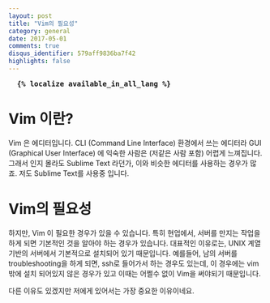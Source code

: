 ```yaml
---
layout: post
title: "Vim의 필요성"
category: general
date: 2017-05-01
comments: true
disqus_identifier: 579aff9836ba7f42
highlights: false
---
```


<pre> <b> {% localize available_in_all_lang %}</b> </pre>

<h1> Vim 이란? </h1>

Vim 은 에디터입니다. CLI (Command Line Interface) 환경에서 쓰는 에디터라 GUI (Graphical User Interface) 에 익숙한 사람은 (저같은 사람 포함) 어렵게 느껴집니다. 그래서 인지 몰라도 Sublime Text 라던가, 이와 비슷한 에디터를 사용하는 경우가 많죠. 저도 Sublime Text를 사용중 입니다.

<h1> Vim의 필요성 </h1>

하지만, Vim 이 필요한 경우가 있을 수 있습니다. 특히 현업에서, 서버를 만지는 작업을 하게 되면 기본적인 것을 알아야 하는 경우가 있습니다. 대표적인 이유로는, UNIX 계열 기반의 서버에서 기본적으로 설치되어 있기 때문입니다. 예를들어, 남의 서버를 troubleshooting을 하게 되면, ssh로 들어가서 하는 경우도 있는데, 이 경우에는 vim 밖에 설치 되어있지 않은 경우가 있고 이때는 어쩔수 없이 Vim을 써야되기 때문입니다.

다른 이유도 있겠지만 저에게 있어서는 가장 중요한 이유이네요.
